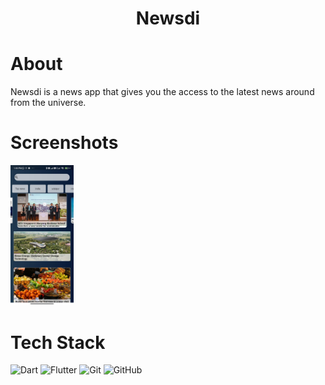 <div align="center"><h1> Newsdi </h1> </div>

# About
Newsdi is a news app that gives you the access to the latest news around from the universe.

# Screenshots
<img src="https://raw.githubusercontent.com/BytesBrawler/images/main/screenshots/news.jpeg" alt= "screenshot" width="20%" height="20%" />

# Tech Stack
![Dart](https://img.shields.io/badge/dart-%230175C2.svg?logo=dart&logoColor=white&style=for-the-badge)
![Flutter](https://img.shields.io/badge/Flutter-%2302569B.svg?logo=Flutter&logoColor=white&style=for-the-badge)
![Git](https://img.shields.io/badge/git-%23F05033.svg?logo=git&logoColor=white&style=for-the-badge)
![GitHub](https://img.shields.io/badge/github-%23121011.svg?logo=github&logoColor=white&style=for-the-badge)
